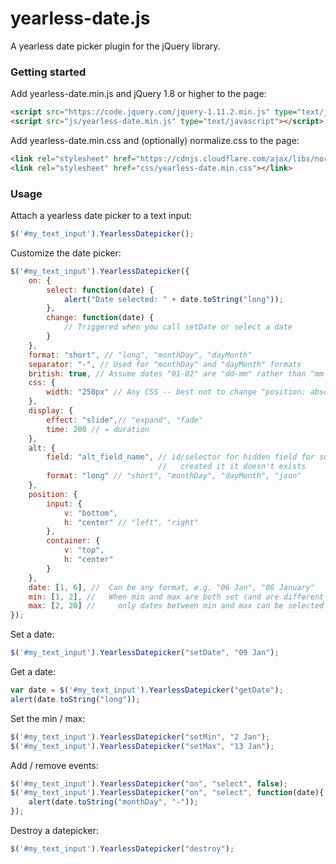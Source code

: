 # yearless-date.js

A yearless date picker plugin for the jQuery library.


### Getting started

Add yearless-date.min.js and jQuery 1.8 or higher to the page:
```html
<script src="https://code.jquery.com/jquery-1.11.2.min.js" type="text/javascript"></script>
<script src="js/yearless-date.min.js" type="text/javascript"></script>
```

Add yearless-date.min.css and (optionally) normalize.css to the page:

```html
<link rel="stylesheet" href="https://cdnjs.cloudflare.com/ajax/libs/normalize/3.0.2/normalize.min.css"></link>
<link rel="stylesheet" href="css/yearless-date.min.css"></link>
```


### Usage

Attach a yearless date picker to a text input:

```javascript
$('#my_text_input').YearlessDatepicker();
```

Customize the date picker:

```javascript
$('#my_text_input').YearlessDatepicker({
    on: {
        select: function(date) {
            alert("Date selected: " + date.toString("long"));
        },
        change: function(date) {
            // Triggered when you call setDate or select a date
        }
    },
    format: "short", // "long", "monthDay", "dayMonth"
    separator: "-", // Used for "monthDay" and "dayMonth" formats
    british: true, // Assume dates "01-02" are "dd-mm" rather than "mm-dd"
    css: {
        width: "250px" // Any CSS -- best not to change "position: absolute"
    },
    display: {
        effect: "slide",// "expand", "fade"
        time: 200 // = duration
    },
    alt: {
        field: "alt_field_name", // id/selector for hidden field for submitting form data -- 
                                 //   created it it doesn't exists
        format: "long" // "short", "monthDay", "dayMonth", "json"
    },
    position: {
        input: {
            v: "bottom",
            h: "center" // "left", "right"
        },
        container: {
            v: "top",
            h: "center"
        }
    },
    date: [1, 6], //  Can be any format, e.g. "06 Jan", "06 January"
    min: [1, 2], //   When min and max are both set (and are different dates)
    max: [2, 20] //		only dates between min and max can be selected (works cyclically around the year)
});
```

Set a date:

```javascript
$('#my_text_input').YearlessDatepicker("setDate", "09 Jan");
```
			
Get a date:

```javascript
var date = $('#my_text_input').YearlessDatepicker("getDate");
alert(date.toString("long"));
```
			
Set the min / max:

```javascript
$('#my_text_input').YearlessDatepicker("setMin", "2 Jan");
$('#my_text_input').YearlessDatepicker("setMax", "13 Jan");
```
			
Add / remove events:

```javascript
$('#my_text_input').YearlessDatepicker("on", "select", false);
$('#my_text_input').YearlessDatepicker("on", "select", function(date){
	alert(date.toString("monthDay", "-"));
});
```
			
			
Destroy a datepicker:

```javascript
$('#my_text_input').YearlessDatepicker("destroy");
```